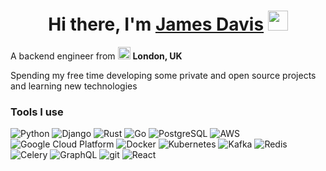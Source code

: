 <h1 align="center">Hi there, I'm <a href="https://www.linkedin.com/in/james-davis-601406b5/" target="_blank">James Davis</a> <img
src="https://github.com/blackcater/blackcater/raw/main/images/Hi.gif" height="32" /></h1>


<p>A backend engineer from <img src="https://cdn-icons-png.flaticon.com/512/555/555417.png" width="20"/> <b>London, UK</b></p>
<p>Spending my free time developing some private and open source projects and learning new technologies</p>
<h3>Tools I use</h3>
<p>
  <!-- img.shields.io for the badge generation. simpleicons.org for icon name and hex colour value -->
  <img alt="Python" src="https://img.shields.io/badge/-Python-3776AB?style=flat-square&logo=python&logoColor=white" />
  <img alt="Django" src="https://img.shields.io/badge/-Django-092E20?style=flat-square&logo=django&logoColor=white" />
  <img alt="Rust" src="https://img.shields.io/badge/-Rust-000000?style=flat-square&logo=rust&logoColor=white" />
  <img alt="Go" src="https://img.shields.io/badge/-Go-00ADD8?style=flat-square&logo=go&logoColor=white" />
  <img alt="PostgreSQL" src="https://img.shields.io/badge/-PostgreSQL-4169E1?style=flat-square&logo=PostgreSQL&logoColor=white" />
  <img alt="AWS" src="https://img.shields.io/badge/-AWS-232F3E?style=flat-square&logo=amazon aws&logoColor=white" />
  <img alt="Google Cloud Platform" src="https://img.shields.io/badge/-GCP-1a73e8?style=flat-square&logo=google-cloud&logoColor=white" />
  <img alt="Docker" src="https://img.shields.io/badge/-Docker-46a2f1?style=flat-square&logo=docker&logoColor=white" />
  <img alt="Kubernetes" src="https://img.shields.io/badge/-Kubernetes-326CE5?style=flat-square&logo=kubernetes&logoColor=white" />
  <img alt="Kafka" src="https://img.shields.io/badge/-Kafka-231F20?style=flat-square&logo=apache kafka&logoColor=white" />
  <img alt="Redis" src="https://img.shields.io/badge/-Redis-DC382D?style=flat-square&logo=redis&logoColor=white" />
  <img alt="Celery" src="https://img.shields.io/badge/-Celery-37814A?style=flat-square&logo=celery&logoColor=white" />
  <img alt="GraphQL" src="https://img.shields.io/badge/-GraphQL-E10098?style=flat-square&logo=graphql&logoColor=white" />
  <img alt="git" src="https://img.shields.io/badge/-Git-F05032?style=flat-square&logo=git&logoColor=white" />
  <img alt="React" src="https://img.shields.io/badge/-React-45b8d8?style=flat-square&logo=react&logoColor=white" />
</p>
